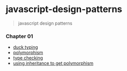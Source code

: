 # javascript-design-patterns

> javascript design patterns

### Chapter 01

  * [duck typing](./src/chapter-01/01-duck-typing.js)
  * [polymorphism](./src/chapter-01/02-polymorphism.js)
  * [type checking](./src/chapter-01/03-type-checking.java)
  * [using inheritance to get polymorphism](./src/chapter-01/04-Using-Inheritance-to-Get-Polymorphism.java)
